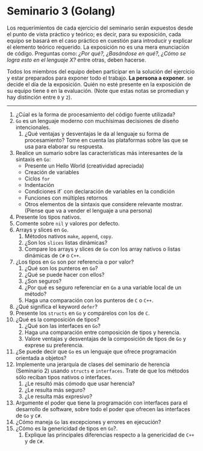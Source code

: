 # Seminario 3 (Golang)

Los requerimientos de cada ejercicio del seminario serán expuestos desde el punto de vista práctico y teórico; es decir, para su exposición, cada equipo se basará en el caso práctico en cuestión para introducir y explicar el elemento teórico requerido. La exposición no es una mera enunciación de código. Preguntas como: _¿Por qué?, ¿Basándose en qué?, ¿Cómo se logra esto en el lenguaje X?_ entre otras, deben hacerse.

Todos los miembros del equipo deben participar en la solución del ejercicio y estar preparados para exponer todo el trabajo. **La persona a exponer**. se decide el día de la exposición. Quién no esté presente en la exposición de su equipo tiene `0` en la evaluación. (Note que estas notas se promedian y hay distinción entre `0` y `2`).

---

1. ¿Cúal es la forma de procesamiento del código fuente utilizada?
1. `Go` es un lenguaje moderno con muchísimas decisiones de diseño intencionales.
    1. ¿Qué ventajas y desventajas le da al lenguaje su forma de procesamiento? Tome en cuenta las plataformas sobre las que se usa para elaborar su respuesta.
1. Realice un sumario sobre las características más interesantes de la sintaxis en `Go`:
    * Presente un Hello World (creatividad apreciada)
    * Creación de variables
    * Ciclos `for`
    * Indentación
    * Condiciones  if` con declaración de variables en la condición
    * Funciones con múltiples retornos
    * Otros elementos de la sintaxis que considere relevante mostrar. (Piense que va a vender el lenguaje a una persona)
1. Presente los tipos nativos.
1. Comente sobre `nil` y valores por defecto.
1. Arrays y slices en `Go`.
    1. Métodos nativos `make`, `append`, `copy`.
    1. ¿Son los `slices` listas dinámicas?
    1. Compare los arrays y slices de `Go` con los array nativos o listas dinámicas de `C#` o `C++`.
1. ¿Los tipos en `Go` son por referencia o por valor?
    1. ¿Qué son los punteros en `Go`?
    1. ¿Qué se puede hacer con ellos?
    1. ¿Son seguros?
    1. ¿Por qué es seguro referenciar en `Go` a una variable local de un método?
    1. Haga una comparación con los punteros de `C` o `C++`.
1. ¿Qué significa el keyword `defer`?
1. Presente los `structs` en `Go` y compárelos con los de `C`.
1. ¿Qué es la composición de tipos?
    1. ¿Qué son las interfaces en `Go`?
    1. Haga una comparación entre composición de tipos y herencia.
    1. Valore ventajas y desventajas de la composición de tipos de `Go` y exprese su preferencia.
1. ¿Se puede decir que `Go` es un lenguaje que ofrece programación orientada a objetos?
1. Implemente una jerarquía de clases del seminario de herencia (Seminario 2) usando `structs` e `interfaces`. Trate de que los métodos sólo reciban tipos nativos o interfaces.
    1. ¿Le resultó más cómodo que usar herencia?
    1. ¿Le resulta más seguro?
    1. ¿Le resulta más expresivo?
1. Argumente el poder que tiene la programación con interfaces para el desarrollo de software, sobre todo el poder que ofrecen las interfaces de `Go` y `C#`.
1. ¿Cómo maneja `Go` las excepciones y errores en ejecución?
1. ¿Cómo es la genericidad de tipos en `Go`?.
    1. Explique las principales diferencias respecto a la genericidad de `C++` y de `C#`.
